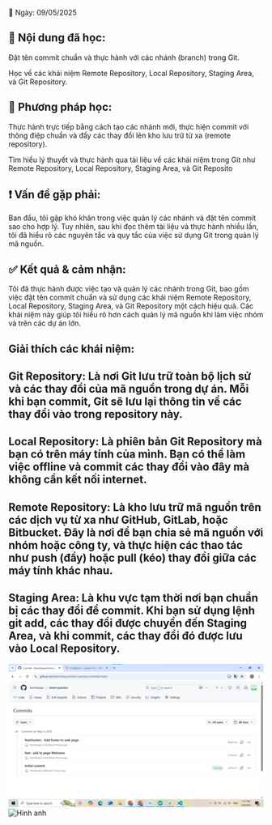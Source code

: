 📅 Ngày: 09/05/2025

## 📘 Nội dung đã học:
Đặt tên commit chuẩn và thực hành với các nhánh (branch) trong Git.

Học về các khái niệm Remote Repository, Local Repository, Staging Area, và Git Repository.

## 📖 Phương pháp học:
Thực hành trực tiếp bằng cách tạo các nhánh mới, thực hiện commit với thông điệp chuẩn và đẩy các thay đổi lên kho lưu trữ từ xa (remote repository).

Tìm hiểu lý thuyết và thực hành qua tài liệu về các khái niệm trong Git như Remote Repository, Local Repository, Staging Area, và Git Reposito
## ❗ Vấn đề gặp phải:
Ban đầu, tôi gặp khó khăn trong việc quản lý các nhánh và đặt tên commit sao cho hợp lý. Tuy nhiên, sau khi đọc thêm tài liệu và thực hành nhiều lần, tôi đã hiểu rõ các nguyên tắc và quy tắc của việc sử dụng Git trong quản lý mã nguồn.

## ✅ Kết quả & cảm nhận:
Tôi đã thực hành được việc tạo và quản lý các nhánh trong Git, bao gồm việc đặt tên commit chuẩn và sử dụng các khái niệm Remote Repository, Local Repository, Staging Area, và Git Repository một cách hiệu quả. Các khái niệm này giúp tôi hiểu rõ hơn cách quản lý mã nguồn khi làm việc nhóm và trên các dự án lớn.

## Giải thích các khái niệm:
## Git Repository: Là nơi Git lưu trữ toàn bộ lịch sử và các thay đổi của mã nguồn trong dự án. Mỗi khi bạn commit, Git sẽ lưu lại thông tin về các thay đổi vào trong repository này.

## Local Repository: Là phiên bản Git Repository mà bạn có trên máy tính của mình. Bạn có thể làm việc offline và commit các thay đổi vào đây mà không cần kết nối internet.

## Remote Repository: Là kho lưu trữ mã nguồn trên các dịch vụ từ xa như GitHub, GitLab, hoặc Bitbucket. Đây là nơi để bạn chia sẻ mã nguồn với nhóm hoặc công ty, và thực hiện các thao tác như push (đẩy) hoặc pull (kéo) thay đổi giữa các máy tính khác nhau.

## Staging Area: Là khu vực tạm thời nơi bạn chuẩn bị các thay đổi để commit. Khi bạn sử dụng lệnh git add, các thay đổi được chuyển đến Staging Area, và khi commit, các thay đổi đó được lưu vào Local Repository.
![Hinh anh](images/ngaymoi.png)
![Hinh anh](images/ngaymoi22.png)